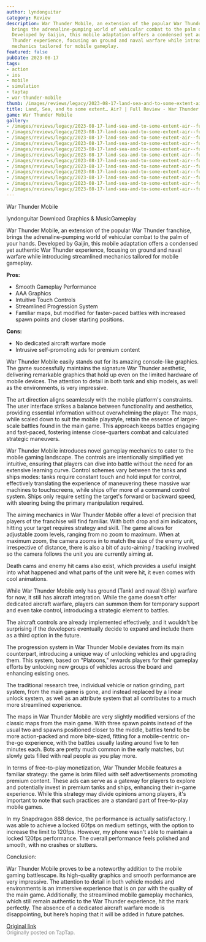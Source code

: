 ```yaml
---
author: lyndonguitar
category: Review
description: War Thunder Mobile, an extension of the popular War Thunder franchise,
  brings the adrenaline-pumping world of vehicular combat to the palm of your hands.
  Developed by Gaijin, this mobile adaptation offers a condensed yet authentic War
  Thunder experience, focusing on ground and naval warfare while introducing streamlined
  mechanics tailored for mobile gameplay.
featured: false
pubDate: 2023-08-17
tags:
- action
- ios
- mobile
- simulation
- taptap
- war-thunder-mobile
thumb: /images/reviews/legacy/2023-08-17-land-sea-and-to-some-extent-air--full-review---war-thunder-mobile-0.avif
title: Land, Sea, and to some extent… Air? | Full Review - War Thunder Mobile
game: War Thunder Mobile
gallery:
- /images/reviews/legacy/2023-08-17-land-sea-and-to-some-extent-air--full-review---war-thunder-mobile-0.avif
- /images/reviews/legacy/2023-08-17-land-sea-and-to-some-extent-air--full-review---war-thunder-mobile-1.avif
- /images/reviews/legacy/2023-08-17-land-sea-and-to-some-extent-air--full-review---war-thunder-mobile-2.avif
- /images/reviews/legacy/2023-08-17-land-sea-and-to-some-extent-air--full-review---war-thunder-mobile-3.avif
- /images/reviews/legacy/2023-08-17-land-sea-and-to-some-extent-air--full-review---war-thunder-mobile-4.avif
- /images/reviews/legacy/2023-08-17-land-sea-and-to-some-extent-air--full-review---war-thunder-mobile-5.avif
- /images/reviews/legacy/2023-08-17-land-sea-and-to-some-extent-air--full-review---war-thunder-mobile-6.avif
- /images/reviews/legacy/2023-08-17-land-sea-and-to-some-extent-air--full-review---war-thunder-mobile-7.avif
- /images/reviews/legacy/2023-08-17-land-sea-and-to-some-extent-air--full-review---war-thunder-mobile-8.avif
- /images/reviews/legacy/2023-08-17-land-sea-and-to-some-extent-air--full-review---war-thunder-mobile-9.avif
- /images/reviews/legacy/2023-08-17-land-sea-and-to-some-extent-air--full-review---war-thunder-mobile-10.avif
- /images/reviews/legacy/2023-08-17-land-sea-and-to-some-extent-air--full-review---war-thunder-mobile-11.avif
---
```

War Thunder Mobile

lyndonguitar
Download
Graphics & MusicGameplay

War Thunder Mobile, an extension of the popular War Thunder franchise, brings the adrenaline-pumping world of vehicular combat to the palm of your hands. Developed by Gaijin, this mobile adaptation offers a condensed yet authentic War Thunder experience, focusing on ground and naval warfare while introducing streamlined mechanics tailored for mobile gameplay.


**Pros:**
- Smooth Gameplay Performance
- AAA Graphics
- Intuitive Touch Controls
- Streamlined Progression System
- Familiar maps, but modified for faster-paced battles with increased spawn points and closer starting positions.


**Cons:**
- No dedicated aircraft warfare mode
- Intrusive self-promoting ads for premium content


War Thunder Mobile easily stands out for its amazing console-like graphics. The game successfully maintains the signature War Thunder aesthetic, delivering remarkable graphics that hold up even on the limited hardware of mobile devices. The attention to detail in both tank and ship models, as well as the environments, is very impressive.

The art direction aligns seamlessly with the mobile platform's constraints. The user interface strikes a balance between functionality and aesthetics, providing essential information without overwhelming the player. The maps, while scaled down to suit the mobile playstyle, retain the essence of larger-scale battles found in the main game. This approach keeps battles engaging and fast-paced, fostering intense close-quarters combat and calculated strategic maneuvers.

War Thunder Mobile introduces novel gameplay mechanics to cater to the mobile gaming landscape. The controls are intentionally simplified yet intuitive, ensuring that players can dive into battle without the need for an extensive learning curve. Control schemes vary between the tanks and ships modes: tanks require constant touch and hold input for control, effectively translating the experience of maneuvering these massive war machines to touchscreens, while ships offer more of a command control system. Ships only require setting the target's forward or backward speed, with steering being the primary manipulation required.

The aiming mechanics in War Thunder Mobile offer a level of precision that players of the franchise will find familiar. With both drop and aim indicators, hitting your target requires strategy and skill. The game allows for adjustable zoom levels, ranging from no zoom to maximum. When at maximum zoom, the camera zooms in to match the size of the enemy unit, irrespective of distance, there is also a bit of auto-aiming / tracking involved so the camera follows the unit you are currently aiming at.

Death cams and enemy hit cams also exist, which provides a useful insight into what happened and what parts of the unit were hit, it even comes with cool animations.

While War Thunder Mobile only has ground (Tank) and naval (Ship) warfare for now, it still has aircraft integration. While the game doesn't offer dedicated aircraft warfare, players can summon them for temporary support and even take control, introducing a strategic element to battles.

The aircraft controls are already implemented effectively, and it wouldn't be surprising if the developers eventually decide to expand and include them as a third option in the future.

The progression system in War Thunder Mobile deviates from its main counterpart, introducing a unique way of unlocking vehicles and upgrading them. This system, based on "Platoons," rewards players for their gameplay efforts by unlocking new groups of vehicles across the board and enhancing existing ones.

The traditional research tree, individual vehicle or nation grinding, part system, from the main game is gone, and instead replaced by a linear unlock system, as well as an attribute system that all contributes to a much more streamlined experience.

The maps in War Thunder Mobile are very slightly modified versions of the classic maps from the main game. With three spawn points instead of the usual two and spawns positioned closer to the middle, battles tend to be more action-packed and more bite-sized, fitting for a mobile-centric on-the-go experience, with the battles usually lasting around five to ten minutes each. Bots are pretty much common in the early matches, but slowly gets filled with real people as you play more.

In terms of free-to-play monetization, War Thunder Mobile features a familiar strategy: the game is brim filled with self advertisements promoting premium content. These ads can serve as a gateway for players to explore and potentially invest in premium tanks and ships, enhancing their in-game experience. While this strategy may divide opinions among players, it's important to note that such practices are a standard part of free-to-play mobile games.

In my Snapdragon 888 device, the performance is actually satisfactory. I was able to achieve a locked 60fps on medium settings, with the option to increase the limit to 120fps. However, my phone wasn't able to maintain a locked 120fps performance. The overall performance feels polished and smooth, with no crashes or stutters.

Conclusion:

War Thunder Mobile proves to be a noteworthy addition to the mobile gaming battlescape. Its high-quality graphics and smooth performance are very impressive. The attention to detail in both vehicle models and environments is an immersive experience that is on par with the quality of the main game. Additionally, the streamlined mobile gameplay mechanics, which still remain authentic to the War Thunder experience, hit the mark perfectly. The absence of a dedicated aircraft warfare mode is disappointing, but here’s hoping that it will be added in future patches.

[Original link](https://www.taptap.io/post/6153153)<br><span style="font-size: 0.95em; color: #888;">Originally posted on TapTap.</span>